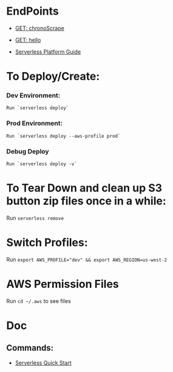 # EndPoints

- [GET: chronoScrape](https://dq4ft6tuyk.execute-api.us-west-2.amazonaws.com/dev/prerender/chronoScrape)
- [GET: hello](https://dq4ft6tuyk.execute-api.us-west-2.amazonaws.com/dev/prerender/hello)

- [Serverless Platform Guide](https://platform.serverless.com/services/123wowow123/prerender-chromeless)

# To Deploy/Create:

### Dev Environment:

    Run `serverless deploy`

### Prod Environment:

    Run `serverless deploy --aws-profile prod`

###  Debug Deploy

    Run `serverless deploy -v`

# To Tear Down and clean up S3 button zip files once in a while:

Run `serverless remove`

# Switch Profiles:

Run `export AWS_PROFILE="dev" && export AWS_REGION=us-west-2`

# AWS Permission Files

Run `cd ~/.aws` to see files

# Doc

## Commands:

- [Serverless Quick Start](https://serverless.com/framework/docs/providers/aws/guide/quick-start/)